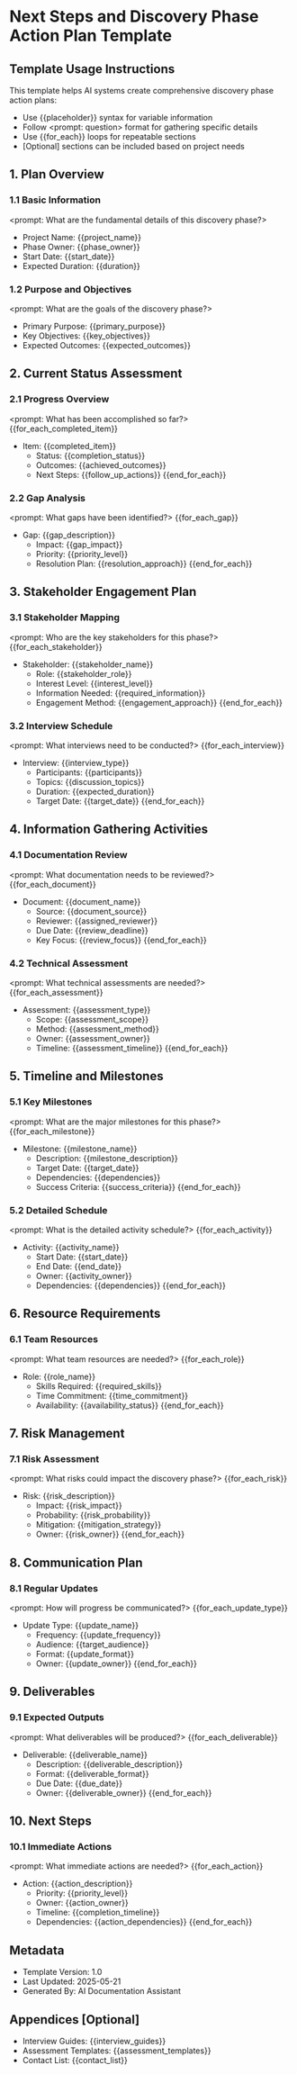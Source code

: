 ﻿# Next Steps and Discovery Phase Action Plan Template

## Template Usage Instructions

This template helps AI systems create comprehensive discovery phase action plans:
- Use {{placeholder}} syntax for variable information
- Follow <prompt: question> format for gathering specific details
- Use {{for_each}} loops for repeatable sections
- [Optional] sections can be included based on project needs

## 1. Plan Overview

### 1.1 Basic Information
<prompt: What are the fundamental details of this discovery phase?>
- Project Name: {{project_name}}
- Phase Owner: {{phase_owner}}
- Start Date: {{start_date}}
- Expected Duration: {{duration}}

### 1.2 Purpose and Objectives
<prompt: What are the goals of the discovery phase?>
- Primary Purpose: {{primary_purpose}}
- Key Objectives: {{key_objectives}}
- Expected Outcomes: {{expected_outcomes}}

## 2. Current Status Assessment

### 2.1 Progress Overview
<prompt: What has been accomplished so far?>
{{for_each_completed_item}}
- Item: {{completed_item}}
  - Status: {{completion_status}}
  - Outcomes: {{achieved_outcomes}}
  - Next Steps: {{follow_up_actions}}
{{end_for_each}}

### 2.2 Gap Analysis
<prompt: What gaps have been identified?>
{{for_each_gap}}
- Gap: {{gap_description}}
  - Impact: {{gap_impact}}
  - Priority: {{priority_level}}
  - Resolution Plan: {{resolution_approach}}
{{end_for_each}}

## 3. Stakeholder Engagement Plan

### 3.1 Stakeholder Mapping
<prompt: Who are the key stakeholders for this phase?>
{{for_each_stakeholder}}
- Stakeholder: {{stakeholder_name}}
  - Role: {{stakeholder_role}}
  - Interest Level: {{interest_level}}
  - Information Needed: {{required_information}}
  - Engagement Method: {{engagement_approach}}
{{end_for_each}}

### 3.2 Interview Schedule
<prompt: What interviews need to be conducted?>
{{for_each_interview}}
- Interview: {{interview_type}}
  - Participants: {{participants}}
  - Topics: {{discussion_topics}}
  - Duration: {{expected_duration}}
  - Target Date: {{target_date}}
{{end_for_each}}

## 4. Information Gathering Activities

### 4.1 Documentation Review
<prompt: What documentation needs to be reviewed?>
{{for_each_document}}
- Document: {{document_name}}
  - Source: {{document_source}}
  - Reviewer: {{assigned_reviewer}}
  - Due Date: {{review_deadline}}
  - Key Focus: {{review_focus}}
{{end_for_each}}

### 4.2 Technical Assessment
<prompt: What technical assessments are needed?>
{{for_each_assessment}}
- Assessment: {{assessment_type}}
  - Scope: {{assessment_scope}}
  - Method: {{assessment_method}}
  - Owner: {{assessment_owner}}
  - Timeline: {{assessment_timeline}}
{{end_for_each}}

## 5. Timeline and Milestones

### 5.1 Key Milestones
<prompt: What are the major milestones for this phase?>
{{for_each_milestone}}
- Milestone: {{milestone_name}}
  - Description: {{milestone_description}}
  - Target Date: {{target_date}}
  - Dependencies: {{dependencies}}
  - Success Criteria: {{success_criteria}}
{{end_for_each}}

### 5.2 Detailed Schedule
<prompt: What is the detailed activity schedule?>
{{for_each_activity}}
- Activity: {{activity_name}}
  - Start Date: {{start_date}}
  - End Date: {{end_date}}
  - Owner: {{activity_owner}}
  - Dependencies: {{dependencies}}
{{end_for_each}}

## 6. Resource Requirements

### 6.1 Team Resources
<prompt: What team resources are needed?>
{{for_each_role}}
- Role: {{role_name}}
  - Skills Required: {{required_skills}}
  - Time Commitment: {{time_commitment}}
  - Availability: {{availability_status}}
{{end_for_each}}

## 7. Risk Management

### 7.1 Risk Assessment
<prompt: What risks could impact the discovery phase?>
{{for_each_risk}}
- Risk: {{risk_description}}
  - Impact: {{risk_impact}}
  - Probability: {{risk_probability}}
  - Mitigation: {{mitigation_strategy}}
  - Owner: {{risk_owner}}
{{end_for_each}}

## 8. Communication Plan

### 8.1 Regular Updates
<prompt: How will progress be communicated?>
{{for_each_update_type}}
- Update Type: {{update_name}}
  - Frequency: {{update_frequency}}
  - Audience: {{target_audience}}
  - Format: {{update_format}}
  - Owner: {{update_owner}}
{{end_for_each}}

## 9. Deliverables

### 9.1 Expected Outputs
<prompt: What deliverables will be produced?>
{{for_each_deliverable}}
- Deliverable: {{deliverable_name}}
  - Description: {{deliverable_description}}
  - Format: {{deliverable_format}}
  - Due Date: {{due_date}}
  - Owner: {{deliverable_owner}}
{{end_for_each}}

## 10. Next Steps

### 10.1 Immediate Actions
<prompt: What immediate actions are needed?>
{{for_each_action}}
- Action: {{action_description}}
  - Priority: {{priority_level}}
  - Owner: {{action_owner}}
  - Timeline: {{completion_timeline}}
  - Dependencies: {{action_dependencies}}
{{end_for_each}}

## Metadata
- Template Version: 1.0
- Last Updated: 2025-05-21
- Generated By: AI Documentation Assistant

## Appendices [Optional]
- Interview Guides: {{interview_guides}}
- Assessment Templates: {{assessment_templates}}
- Contact List: {{contact_list}}
